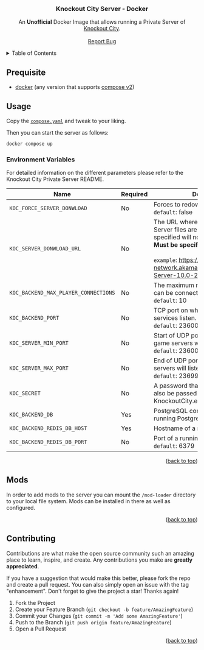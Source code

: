 <!-- Improved compatibility of back to top link: See: https://github.com/othneildrew/Best-README-Template/pull/73 -->

<a name="readme-top"></a>

<!-- PROJECT LOGO -->
<br />
<div align="center">
<h3 align="center">Knockout City Server - Docker</h3>

  <p align="center">
    An <b>Unofficial</b> Docker Image that allows running a Private Server of <a href="https://www.knockoutcity.com/">Knockout City</a>.
    <br />
    <br />
    <a href="https://github.com/Tandashi/knockoutcity-server-docker/issues">Report Bug</a>
  </p>
</div>

<!-- TABLE OF CONTENTS -->
<details>
  <summary>Table of Contents</summary>
  <ol>
    <li>
      <a href="#prequisite">Prequisite</a>
    </li>
    <li>
      <a href="#usage">Usage</a>
      <ul>
        <li><a href="#environment-variables">Environment Variables</a></li>
      </ul>
    </li>
    <li><a href="#contributing">Contributing</a></li>
    <li><a href="#license">License</a></li>
  </ol>
</details>

<!-- USAGE  -->

## Prequisite

- [docker](https://www.docker.com) (any version that supports [compose v2](https://docs.docker.com/compose/migrate/))

## Usage

Copy the [`compose.yaml`](https://github.com/Tandashi/knockoutcity-server-docker/blob/main/compose.yaml) and tweak to your liking.

Then you can start the server as follows:

```bash
docker compose up
```

<!-- ENVIRONMENT VARIABLES  -->

### Environment Variables

For detailed information on the different parameters please refer to the Knockout City Private Server README.

| **Name**                             | **Required** | **Description**                                                                                                                                                                                                                                           |
| ------------------------------------ | ------------ | --------------------------------------------------------------------------------------------------------------------------------------------------------------------------------------------------------------------------------------------------------- |
| `KOC_FORCE_SERVER_DONWLOAD`          | No           | Forces to redownload the Server files. <br /> `default`: false                                                                                                                                                                                            |
| `KOC_SERVER_DONWLOAD_URL`            | No           | The URL where the Knockout City Server files are located. If not specified will not redownload files. **Must be specified for initialisation**. <br /><br /> `example`: https://chonky-delivery-network.akamaized.net/KnockoutCity-Server-10.0-269701.zip |
| `KOC_BACKEND_MAX_PLAYER_CONNECTIONS` | No           | The maximum number of players that can be connected at the same time. <br /> `default`: 10                                                                                                                                                                |
| `KOC_BACKEND_PORT`                   | No           | TCP port on which the online backend services listen. <br /> `default`: 23600                                                                                                                                                                             |
| `KOC_SERVER_MIN_PORT`                | No           | Start of UDP port range on which game servers will listen. <br /> `default`: 23600                                                                                                                                                                        |
| `KOC_SERVER_MAX_PORT`                | No           | End of UDP port range on which game servers will listen.<br /> `default`: 23699                                                                                                                                                                           |
| `KOC_SECRET`                         | No           | A password that if specified needs also be passed to the KnockoutCity.exe                                                                                                                                                                                 |
| `KOC_BACKEND_DB`                     | Yes          | PostgreSQL connection string to use a running PostgreSQL server.                                                                                                                                                                                          |
| `KOC_BACKEND_REDIS_DB_HOST`          | Yes          | Hostname of a running Redis Server.                                                                                                                                                                                                                       |
| `KOC_BACKEND_REDIS_DB_PORT`          | No           | Port of a running Redis Server.<br /> `default`: 6379                                                                                                                                                                                                     |

<p align="right">(<a href="#readme-top">back to top</a>)</p>

<!-- MODS -->

## Mods

In order to add mods to the server you can mount the `/mod-loader` directory to your local file system. Mods can be installed in there as well as configured.

<p align="right">(<a href="#readme-top">back to top</a>)</p>

<!-- CONTRIBUTING -->

## Contributing

Contributions are what make the open source community such an amazing place to learn, inspire, and create. Any contributions you make are **greatly appreciated**.

If you have a suggestion that would make this better, please fork the repo and create a pull request. You can also simply open an issue with the tag "enhancement".
Don't forget to give the project a star! Thanks again!

1. Fork the Project
2. Create your Feature Branch (`git checkout -b feature/AmazingFeature`)
3. Commit your Changes (`git commit -m 'Add some AmazingFeature'`)
4. Push to the Branch (`git push origin feature/AmazingFeature`)
5. Open a Pull Request

<p align="right">(<a href="#readme-top">back to top</a>)</p>
